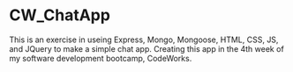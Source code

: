 # CW_ChatApp
This is an exercise in useing Express, Mongo, Mongoose, HTML, CSS, JS, and JQuery to make a simple chat app. Creating this app in the 4th week of my software development bootcamp, CodeWorks.
